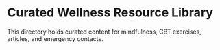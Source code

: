 # Curated Wellness Resource Library
This directory holds curated content for mindfulness, CBT exercises, articles, and emergency contacts.
